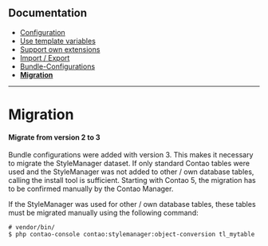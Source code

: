 ## Documentation
- [Configuration](CONFIGURATION.md)
- [Use template variables](TEMPLATE_VARIABLES.md)
- [Support own extensions](SUPPORT.md)
- [Import / Export](IMPORT_EXPORT.md)
- [Bundle-Configurations](BUNDLE_CONFIG.md)
- __[Migration](docs/MIGRATE.md)__

---

# Migration

#### Migrate from version 2 to 3
Bundle configurations were added with version 3. This makes it necessary to migrate the StyleManager dataset. If only standard Contao tables were used and the StyleManager was not added to other / own database tables, calling the install tool is sufficient. Starting with Contao 5, the migration has to be confirmed manually by the Contao Manager. 

If the StyleManager was used for other / own database tables, these tables must be migrated manually using the following command:

```shell
# vendor/bin/
$ php contao-console contao:stylemanager:object-conversion tl_mytable
```
